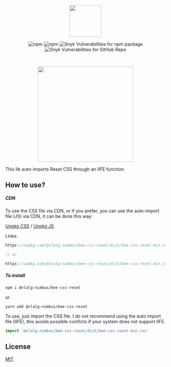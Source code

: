 <p align="center">
<img src="https://github.com/VemLavarALoucaGamers/vlalg-nimbus/raw/main/packages/libs/bee-css-reset/images/Bee_Logo_White_Name.png" width="100">
</p>

<div align="center">

![npm](https://img.shields.io/npm/v/@vlalg-nimbus/bee-css-reset?style=for-the-badge) ![npm](https://img.shields.io/npm/dm/@vlalg-nimbus/bee-css-reset?style=for-the-badge) ![Snyk Vulnerabilities for npm package](https://img.shields.io/snyk/vulnerabilities/npm/@vlalg-nimbus/bee-css-reset?label=npm%20vulnerabilities&style=for-the-badge) ![Snyk Vulnerabilities for GitHub Repo](https://img.shields.io/snyk/vulnerabilities/github/VemLavarALoucaGamers/vlalg-nimbus?label=Repo%20Vulnerabilities&style=for-the-badge)
</div>

<br />

<p align="center">
<img src="https://github.com/VemLavarALoucaGamers/vlalg-nimbus/raw/main/packages/libs/bee-css-reset/images/example.png" width="300">
</p>

This lib auto-imports Reset CSS through an IIFE function.

## How to use?
##### CDN

To use the CSS file via CDN, or if you prefer, you can use the auto-import file (JS) via CDN, it can be done this way:

[Unpkg CSS](https://unpkg.com/@vlalg-nimbus/bee-css-reset/dist/bee-css-reset.min.css) / [Unpkg JS](https://unpkg.com/@vlalg-nimbus/bee-css-reset/dist/bee-css-reset.min.css)

Links:

```js
https://unpkg.com/@vlalg-nimbus/bee-css-reset/dist/bee-css-reset.min.css

// or

https://unpkg.com/@vlalg-nimbus/bee-css-reset/dist/bee-css-reset.min.js
```

##### To install
```bash
npm i @vlalg-nimbus/bee-css-reset
```
or
```
yarn add @vlalg-nimbus/bee-css-reset
```
To use, just import the CSS file. I do not recommend using the auto import file (IIFE), this avoids possible conflicts if your system does not support IIFE.

```js
import '@vlalg-nimbus/bee-css-reset/dist/bee-css-reset.min.css'
```

## License

[MIT](http://opensource.org/licenses/MIT)
